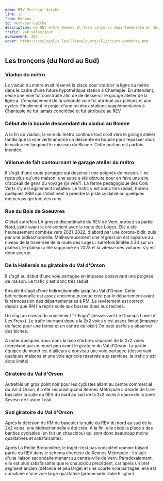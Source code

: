 ```yaml
---
name: REV Vern-sur-Seiche
line: 15
from: Rennes
to: Vern-sur-Seiche
description: Le REV entre Rennes et Vern longe la départementale en desservant le Val d'Orson. Il est prolongé par une liaison secondaire vers Saint Armel et Bourgbarré.
trafic: 24k vélos/jour
avancement: 25%
cover: https://cyclopolis.lavilleavelo.org/vl12/cours-gambetta.png
---
```


## Les tronçons (du Nord au Sud)

### Viaduc du métro

Le viaduc du métro avait réservé la place pour doubler la ligne du métro dans le cadre d'une future hypothétique station à Chantepie.
En attendant, seule une voie fut construite afin de de desservir le garage atelier de la ligne a.
L'emplacement de la seconde voie fut attribué aux piétons et aux cycles.
Finalement le projet d'une ou deux stations supplémentaires à Chantepie ne fut jamais concrétisé et fut attribuée au REV

### Début de la boucle descendant du viaduc au Blosne

À la fin du viaduc, la voie du métro continue tout droit vers le garage atelier tandis que la voie verte amorce un descente en boucle pour repasser sous le viaduc en longeant le ruisseau du Blosne.
Cette portion est parfois inondée.

### Vélorue de fait contournant le garage atelier du métro

Il s'agit d'une route partagée qui deservait une poignée de maison.
Il ne reste plus qu'une maison, une autre a été détruite pour en faire une aire d'acceuil de gens du voyage (privée?).
La ferme pédagogique des Cols Verts s'y est également installée.
Le trafic y est donc très réduit, hormis quelques 2RM qui s'obstinent à prendre la piste cyclable ou quelques motocross qui font des runs.

### Rue du Bois de Soeuvres

C'était autrefois LA grosse discontinuité du REV de Vern, surtout sa partie Nord, juste avant le croisement avec la route des Loges.
Elle a été heureusement comblée vers 2021-2022, d'abord par une corona-bidir, puis par une bidirectionnelle.
Malheureusement une régression est apparue au niveau de la traversée de la route des Loges : autrefois limitée à 30 sur un plateau, le plateau a été supprimé en 2023 et la vitesse des voitures s'y est donc accrue.


### De la Hallerais au giratoire du Val d'Orson

Il s'agit au début d'une voie partagée en impasse desservant une poignée de maison.
Le trafic y est donc très réduit.

Ensuite il s'agit d'une bidirectionnelle jusqu'au Val d'Orson.
Cette bidirectionnelle est assez ancienne puisque crée par le département avant la rétrocession des départementales à RM.
Le revêtement est correct depuis que RM l'a repris suite aux bosses dues aux racines.

Un stop au niveau du croisement "7 Frigo" (desservant Le Champs Loisel et Les Freux).
Le trafic tournant depuis la 2x2 voies y est assez limité (impasse de facto pour une ferme et un centre de loisir)
On peut parfois y observer des biches.

A noter quelques trous dans la haie d'arbres séparant de la 2x2 voies (remplacé par un muret peu avant le giratoire du Val d'Orson.
La partie équipée du muret est d'ailleurs à nouveau une voie partagée (desservant quelques maisons et une voie agricole réservée aux services, le trafic y est donc limité)

### Giratoire du Val d'Orson

Autrefois un gros point noir pour les cyclistes allant au centre commercial du Val d'Orson, il a été sécurisé quand Rennes Métropole a décidé de faire basculer la suite du REV du nord au sud de la 2x2 voies à cause de la zone Seveso de l'usine Total.

### Sud giratoire du Val d'Orson

Après la décision de RM de basculer la suite du REV du nord au sud de la 2x2 voies, une bidirectionnelle a été crée.
A la fin, elle cède la place à des bandes cyclables (en fait un chaucidou) qui sont donc beaucoup moins qualitatives et satisfaisantes.

Après La Petite Bretonnière, le trajet n'est pas considéré comme faisant partie du REV dans le schéma directeur de Rennes Métropole : il s'agit d'une liaison secondaire menant au centre-ville de Vern.
Paradoxalement, elle est plus satisfaisante que le chaucidou précédent, car après un bref segment ancien (défoncé et peu large) et une courte voie partagée, elle est consituée d'une voie large qualitative (promenade Duke Elligton)